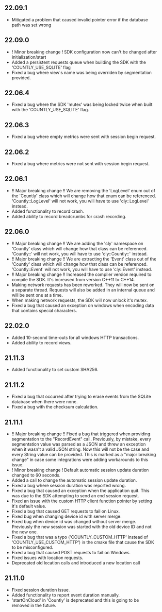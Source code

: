 ## 22.09.1
* Mitigated a problem that caused invalid pointer error if the database path was set wrong 

## 22.09.0
* ! Minor breaking change ! SDK configuration now can't be changed after initialization/start
* Added a persistent requests queue when building the SDK with the 'COUNTLY_USE_SQLITE' flag
* Fixed a bug where view's name was being overriden by segmentation provided.

## 22.06.4
* Fixed a bug where the SDK 'mutex' was being locked twice when built with the 'COUNTLY_USE_SQLITE' flag.

## 22.06.3
* Fixed a bug where empty metrics were sent with session begin request.

## 22.06.2
* Fixed a bug where metrics were not sent with session begin request.

## 22.06.1
* !! Major breaking change !! We are removing the 'LogLevel' enum out of the 'Countly' class which will change how that enum can be referenced. 'Countly::LogLevel' will not work, you will have to use 'cly::LogLevel' instead.
* Added functionality to record crash.
* Added ability to record breadcrumbs for crash recording.

## 22.06.0
* !! Major breaking change !! We are adding the 'cly' namespace on 'Countly' class which will change how that class can be referenced. 'Countly::' will not work, you will have to use 'cly::Countly::' instead.
* !! Major breaking change !! We are extracting the 'Event' class out of the 'Countly' class which will change how that class can be referenced. 'Countly::Event' will not work, you will have to use 'cly::Event' instead.
* !! Major breaking change !! Increased the compiler version required to compile the SDK. It's increased from version C++11 to C++14.
* Making network requests has been reworked. They will now be sent on a separate thread. Requests will also be added in an internal queue and will be sent one at a time.
* When making network requests, the SDK will now unlock it's mutex.
* Fixed a bug that caused an exception on windows when encoding data that contains special characters. 

## 22.02.0
* Added 10-second time-outs for all windows HTTP transactions.
* Added ability to record views.

## 21.11.3
* Added functionality to set custom SHA256.

## 21.11.2
* Fixed a bug that occurred after trying to erase events from the SQLite database when there were none.
* Fixed a bug with the checksum calculation.

## 21.11.1
* !! Major breaking change !! Fixed a bug that triggered when providing segmentation to the "RecordEvent" call. Previously, by mistake, every segmentation value was parsed as a JSON and threw an exception when it wasn't a valid JSON string. 
Now this will not be the case and every String value can be provided. This is marked as a "major breaking change" in case some integrations were adding workarounds to this issue.
* ! Minor breaking change ! Default automatic session update duration changed to 60 seconds.
* Added a call to change the automatic session update duration.
* Fixed a bug where session duration was reported wrong.
* Fixed a bug that caused an exception when the application quit. This was due to the SDK attempting to send an end session request.
* Fixed an issue with the custom HTTP client function pointer by setting it's default value.
* Fixed a bug that caused GET requests to fail on Linux.
* Fixed bug when changing device id with server merge.
* Fixed bug when device id was changed without server merge. Previously the new session was started with the old device ID and not the new one.
* Fixed a bug that was a typo ('COUNTLY_CUSTOM_HTTP' instead of 'COUNTLY_USE_CUSTOM_HTTP') in the cmake file that cause the SDK to be misconfigured. 
* Fixed a bug that caused POST requests to fail on Windows.
* Fixed issues with location requests.
* Deprecated old location calls and introduced a new location call

## 21.11.0
* Fixed session duration issue.
* Added functionality to report event duration manually.
* 'startOnCloud' in 'Countly' is deprecated and this is going to be removed in the future.
